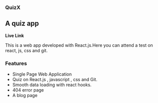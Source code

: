 ### QuizX
## A quiz app

**Live Link** 

This is a web app developed with React.js.Here you can attend a test on react, js, css and git.

### Features

- Single Page Web Application
- Quiz on React.js , javascript , css and Git.
- Smooth data loading with react hooks.
- 404 error page
- A blog page
